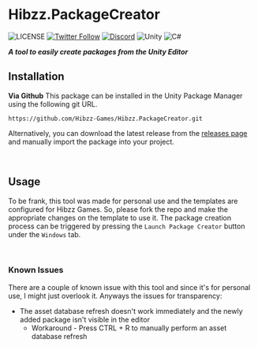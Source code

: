 # Hibzz.PackageCreator
![LICENSE](https://img.shields.io/badge/LICENSE-CC--BY--4.0-ee5b32?style=for-the-badge) [![Twitter Follow](https://img.shields.io/twitter/follow/hibzzgames?color=1a8cd8&style=for-the-badge)](https://twitter.com/hibzzgames) [![Discord](https://img.shields.io/discord/695898694083412048?color=788bd9&label=DIscord&style=for-the-badge)](https://discord.gg/tZdZFK7) ![Unity](https://img.shields.io/badge/unity-%23000000.svg?style=for-the-badge&logo=unity&logoColor=white) ![C#](https://img.shields.io/badge/c%23-%23239120.svg?style=for-the-badge&logo=c-sharp&logoColor=white)

***A tool to easily create packages from the Unity Editor***

## Installation
**Via Github**
This package can be installed in the Unity Package Manager using the following git URL.
```
https://github.com/Hibzz-Games/Hibzz.PackageCreator.git
```

Alternatively, you can download the latest release from the [releases page](https://github.com/Hibzz-Games/Hibzz.PackageCreator/releases) and manually import the package into your project.

<br>

## Usage
To be frank, this tool was made for personal use and the templates are configured for Hibzz Games. So, please fork the repo and make the appropriate changes on the template to use it. The package creation process can be triggered by pressing the `Launch Package Creator` button under the `Windows` tab.

<br>

### Known Issues
There are a couple of known issue with this tool and since it's for personal use, I might just overlook it. Anyways the issues for transparency:
- The asset database refresh doesn't work immediately and the newly added package isn't visible in the editor
  - Workaround - Press CTRL + R to manually perform an asset database refresh